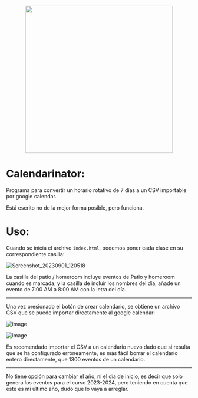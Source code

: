 <p align="center"><img style="height: 400; width: 400;" height="250" width="250" src="https://github.com/davoriols/Calendarinator/assets/35429501/2e25b90b-345c-422c-9233-ec2c9a641200"\>
</p>

# Calendarinator:
Programa para convertir un horario rotativo de 7 días a un CSV importable por google calendar. 

Está escrito no de la mejor forma posible, pero funciona. 

# Uso: 

Cuando se inicia el archivo `index.html`, podemos poner cada clase en su correspondiente casilla: 

![Screenshot_20230901_120518](https://github.com/davoriols/Calendarinator/assets/35429501/dd20088c-e0f2-4cde-a4b0-f8175d89d415)


La casilla del patio / homeroom incluye eventos de Patio y homeroom cuando es marcada, y la casilla de incluir los nombres del día, añade un evento de 7:00 AM a 8:00 AM con la letra del día. 

---

Una vez presionado el botón de crear calendario, se obtiene un archivo CSV que se puede importar directamente al google calendar: 

![image](https://github.com/davoriols/Calendarinator/assets/35429501/a73f0f69-414d-4f5f-b979-92f002970f28)

![image](https://github.com/davoriols/Calendarinator/assets/35429501/be71f857-8374-4e59-adea-77350d780a98)

Es recomendado importar el CSV a un calendario nuevo dado que si resulta que se ha configurado erróneamente, es más fácil borrar el calendario entero directamente, que 1300 eventos de un calendario.

---

No tiene opción para cambiar el año, ni el día de inicio, es decir que solo genera los eventos para el curso 2023-2024, pero teniendo en cuenta que este es mi último año, dudo que lo vaya a arreglar.
